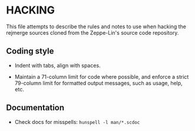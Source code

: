 HACKING
=======

This file attempts to describe the rules and notes to use when hacking
the rejmerge sources cloned from the Zeppe-Lin's source code
repository.


Coding style
------------

* Indent with tabs, align with spaces.

* Maintain a 71-column limit for code where possible, and enforce a
  strict 79-column limit for formatted output messages, such as usage,
  help, etc.


Documentation
-------------

* Check docs for misspells: `hunspell -l man/*.scdoc`
